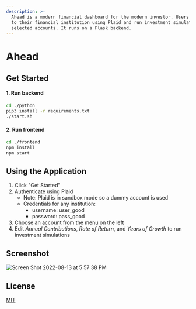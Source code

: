 ```yaml
---
description: >-
  Ahead is a modern financial dashboard for the modern investor. Users connect
  to their financial institution using Plaid and run investment simulations on
  selected accounts. It runs on a Flask backend.
---
```


# Ahead

## Get Started

#### 1. Run backend

```bash
cd ./python
pip3 install -r requirements.txt
./start.sh
```

#### 2. Run frontend

```bash
cd ./frontend
npm install
npm start
```

## Using the Application

1. Click "Get Started"
2. Authenticate using Plaid
   * Note: Plaid is in sandbox mode so a dummy account is used
   * Credentials for any institution:
     * username: user\_good
     * password: pass\_good
3. Choose an account from the menu on the left
4. Edit _Annual Contributions_, _Rate of Return_, and _Years of Growth_ to run investment simulations

## Screenshot

![Screen Shot 2022-08-13 at 5 57 38 PM](https://user-images.githubusercontent.com/99924051/194441218-2ab2cf19-d640-4375-ae49-9481e067ec4d.png)

## License

[MIT](https://choosealicense.com/licenses/mit/)
